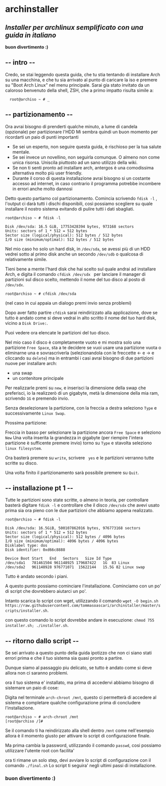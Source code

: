# archinstaller
## *Installer per archlinux semplificato con una guida in italiano*
**buon divertimento :)**

## -- intro --
Credo, se stai leggendo questa guida, che tu stia tentando di installare Arch su una macchina, e che tu sia arrivato al punto di caricare la iso e premere su "Boot Arch Linux" nel menu principale.
Sarai gia stato invitato da un caloroso benvenuto della shell, ZSH, che a primo impatto risulta simile a:
```
  root@archiso ~ # _ 
```
## -- partizionamento --
Ora avrai bisogno di prenderti qualche minuto, a lume di candela (opzionale) per partizionare l'HDD
Mi sembra quindi un buon momento per ricordarti un paio di punti importanti

 - Se sei un esperto, non seguire questa guida, è rischioso per la tua salute mentale.
 - Se sei invece un novellino, non seguirla comunque. O almeno non come unica risorsa. Uniscila piuttosto ad un sano utilizzo della wiki.
 - Se non ti senti pronto ad installare arch, antergos è una comodissima alternativa molto più user friendly.
 - Durante il corso di questa installazione avrai bisogno si un costante accesso ad internet, in caso contrario il programma potrebbe incombere in errori anche molto dannosi

Detto questo partiamo col partizionamento.
Comincia scrivendo ``fdisk -l`` , l'output ci darà tutti i dischi disponibili, così possiamo scegliere su quale installare il nostro sistema evitando di pulire tutti i dati sbagliati.

```
root@archiso ~ # fdisk -l

Disk /dev/sda: 16.5 GiB, 17753428394 bytes, 973168 sectors
Units: sectors of 1 * 512 = 512 bytes
Sector size (logical/physical): 512 bytes / 512 bytes
I/O size (minimum/optimal): 512 bytes / 512 bytes
```

Nel mio caso ho solo un hard disk, in ``/dev/sda``, se avessi più di un HDD vedrei sotto al primo disk anche un secondo ``/dev/sdb`` o qualcosa di relativamente simile.

Tieni bene a mente l'hard disk che hai scelto sul quale andrai ad installare Arch, e digita il comando ``cfdisk /dev/sdx `` per lanciare il manager di partizioni sul disco scelto, mettendo il nome del tuo disco al posto di ``/dev/sdx``.

```
root@archiso ~ # cfdisk /dev/sda
```

(nel caso in cui appaia un dialogo premi invio senza problemi)

Dopo aver fatto partire ``cfdisk`` sarai reindirizzato alla applicazione, dove se tutto è andato come si deve vedrai in alto scritto il nome del tuo hard disk, vicino a ``Disk Drive:``.

Puoi vedere ora elencate le partizioni del tuo disco.

Nel mio caso il disco è completamente vuoto e mi mostra solo una partizione ``Free Space``, sta a te decidere se vuoi usare una partizione vuota o eliminarne una e sovrascriverla (selezionandola con le freccette ← e → e cliccando su ``delete``) ma in entrambi i casi avrai bisogno di due partizioni nuove per installare arch:

- una swap
- un contenitore principale

Per realizzarle premi su ``new``, e inserisci la dimensione della swap che preferisci, io la realizzerò di un gigabyte, metà la dimensione della mia ram, scrivendo ``1G`` e premendo invio.

Senza deselezionare la partizione, con la freccia a destra seleziono ``Type`` e successivamente ``Linux Swap``.

Prossima partizione:

Freccia in basso per selezionare la partizione ancora ``Free Space`` e seleziono ``New``
Una volta inserita la grandezza in gigabyte (per riempire l'intera partizione è sufficente premere invio) torno su ``Type`` e stavolta seleziono ``linux filesystem``.

Ora basterà premere su ``write``, scrivere `` yes`` e le partizioni verranno tutte scritte su disco.

Una volta finito il partizionamento sarà possibile premere su ``Quit``.


## -- installazione pt 1 --

Tutte le partizioni sono state scritte, o almeno in teoria, per controllare basterà digitare ``fdisk -l`` e controllare che il disco ``/dev/sdx`` che avevi usato prima sia ora pieno con le due partizioni che abbiamo appena realizzato.

```
root@archiso ~ # fdisk -l

Disk /dev/sda: 16.5GiB, 500107862016 bytes, 976773168 sectors
Units: sectors of 1 * 512 = 512 bytes
Sector size (logical/physical): 512 bytes / 4096 bytes
I/O size (minimum/optimal): 4096 bytes / 4096 bytes
Disklabel type: dos
Disk identifier: 0xd66c8888

Device Boot Start   End   Sectors   Size Id Type
/dev/sda1   781461504 961148925 179687422   1G  83 Linux
/dev/sda2   961148928 976771071  15622144   15.5G 82 Linux swap
```

Tutto è andato secondo i piani.

A questo punto possiamo cominciare l'installazione. Cominciamo con un po' di script che dovrebbero aiutarci un po'.

Intanto scarica lo script con wget, utilizzando il comando ``wget -O begin.sh https://raw.githubusercontent.com/tommasoascari/archinstaller/master/scripts/installer.sh``.

con questo comando lo script dovrebbe andare in esecuzione: ``chmod 755 installer.sh; ./installer.sh``.

## -- ritorno dallo script --

Se sei arrivato a questo punto della guida ipotizzo che non ci siano stati errori prima e che il tuo sistema sia quasi pronto a partire.

Dunque siamo al passaggio piu delicato, se tutto è andato come si deve allora non ci saranno problemi.

ora il tuo sistema e' installato, ma prima di accedervi abbiamo bisogno di sistemare un paio di cose:

Digita nel terminale ``arch-chroot /mnt``, questo ci permetterà di accedere al sistema e completare qualche configurazione prima di concludere l'installazione.

```
root@archiso ~ # arch-chroot /mnt
[root@archiso /]#
```
Se il comando ti ha reindirizzato alla shell dentro ``/mnt`` come nell'esempio allora è il momento giusto per attivare lo script di configurazione finale.

Ma prima cambia la password, utilizzando il comando ``passwd``, cosi possiamo utilizzare l'utente root con facilita'

ora ti rimane un solo step, devi avviare lo script di configurazione con il comando ``./final.sh``
Lo script ti seguira' negli ultimi passi di installazione.

### buon divertimento :)
